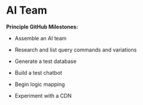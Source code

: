 # AI Team

**Principle GitHub Milestones:**

- Assemble an AI team

- Research and list query commands and variations

- Generate a test database

- Build a test chatbot

- Begin logic mapping

- Experiment with a CDN
